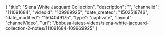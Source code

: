 {
    "title": "Siena White Jacquard Collection",
    "description": "",
    "channelid": "111091684",
    "videoid": "109969925",
    "date_created": "1502518746",
    "date_modified": "1504049175",
    "type": "captivate",
    "layout": "channelVideo",
    "url": "\/bbbusa-latest-videos\/siena-white-jacquard-collection-2-notes\/111091684-109969925"
}